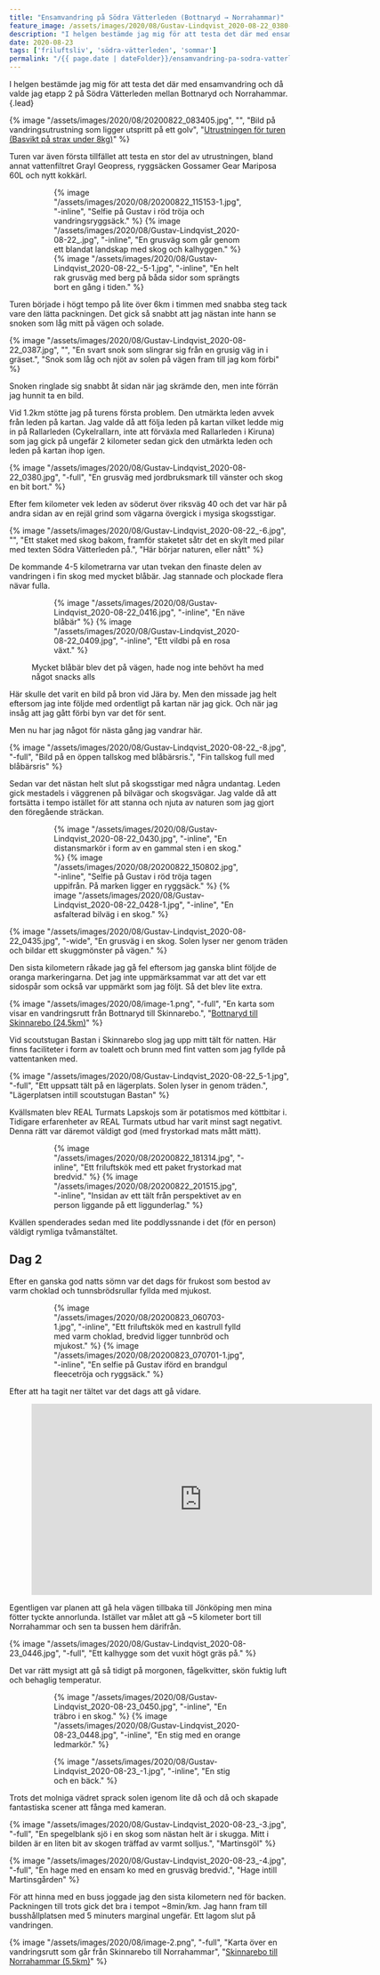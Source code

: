 ```yaml
---
title: "Ensamvandring på Södra Vätterleden (Bottnaryd → Norrahammar)"
feature_image: /assets/images/2020/08/Gustav-Lindqvist_2020-08-22_0380-1.jpg
description: "I helgen bestämde jag mig för att testa det där med ensamvandring och då valde jag etapp 2 på Södra Vätterleden mellan Bottnaryd och Norrahammar."
date: 2020-08-23
tags: ['friluftsliv', 'södra-vätterleden', 'sommar']
permalink: "/{{ page.date | dateFolder}}/ensamvandring-pa-sodra-vatterleden/index.html"  
---
```


I helgen bestämde jag mig för att testa det där med ensamvandring och då valde jag etapp 2 på Södra Vätterleden mellan Bottnaryd och Norrahammar.{.lead}

{% image "/assets/images/2020/08/20200822_083405.jpg", "", "Bild på vandringsutrustning som ligger utspritt på ett golv", "[Utrustningen för turen (Basvikt på strax under 8kg)](https://packstack.io/pack/965/sodra-vatterleden-(bottnaryd-jonkoping))" %}

Turen var även första tillfället att testa en stor del av utrustningen, bland annat vattenfiltret Grayl Geopress, ryggsäcken Gossamer Gear Mariposa 60L och nytt kokkärl.

<figure class="gallery -wide">
    <figure class="gallery-row">
        {% image "/assets/images/2020/08/20200822_115153-1.jpg", "-inline", "Selfie på Gustav i röd tröja och vandringsryggsäck." %}
        {% image "/assets/images/2020/08/Gustav-Lindqvist_2020-08-22_.jpg", "-inline", "En grusväg som går genom ett blandat landskap med skog och kalhyggen." %}
        {% image "/assets/images/2020/08/Gustav-Lindqvist_2020-08-22_-5-1.jpg", "-inline", "En helt rak grusväg med berg på båda sidor som sprängts bort en gång i tiden." %}
    </figure>
</figure>

Turen började i högt tempo på lite över 6km i timmen med snabba steg tack vare den lätta packningen. Det gick så snabbt att jag nästan inte hann se snoken som låg mitt på vägen och solade.

{% image "/assets/images/2020/08/Gustav-Lindqvist_2020-08-22_0387.jpg", "", "En svart snok som slingrar sig från en grusig väg in i gräset.", "Snok som låg och njöt av solen på vägen fram till jag kom förbi" %}

Snoken ringlade sig snabbt åt sidan när jag skrämde den, men inte förrän jag hunnit ta en bild.

Vid 1.2km stötte jag på turens första problem. Den utmärkta leden avvek från leden på kartan. Jag valde då att följa leden på kartan vilket ledde mig in på Rallarleden (Cykelrallarn, inte att förväxla med Rallarleden i Kiruna) som jag gick på ungefär 2 kilometer sedan gick den utmärkta leden och leden på kartan ihop igen.

{% image "/assets/images/2020/08/Gustav-Lindqvist_2020-08-22_0380.jpg", "-full", "En grusväg med jordbruksmark till vänster och skog en bit bort." %}

Efter fem kilometer vek leden av söderut över riksväg 40 och det var här på andra sidan av en rejäl grind som vägarna övergick i mysiga skogsstigar.

{% image "/assets/images/2020/08/Gustav-Lindqvist_2020-08-22_-6.jpg", "", "Ett staket med skog bakom, framför staketet såtr det en skylt med pilar med texten Södra Vätterleden på.", "Här börjar naturen, eller nått" %}

De kommande 4-5 kilometrarna var utan tvekan den finaste delen av vandringen i fin skog med mycket blåbär. Jag stannade och plockade flera nävar fulla.

<figure class="gallery">
    <figure class="gallery-row">
        {% image "/assets/images/2020/08/Gustav-Lindqvist_2020-08-22_0416.jpg", "-inline", "En näve blåbär" %}
        {% image "/assets/images/2020/08/Gustav-Lindqvist_2020-08-22_0409.jpg", "-inline", "Ett vildbi på en rosa växt." %}
    </figure>
    <figcaption><p>Mycket blåbär blev det på vägen, hade nog inte behövt ha med något snacks alls</p></figcaption>
</figure>

Här skulle det varit en bild på bron vid Jära by. Men den missade jag helt eftersom jag inte följde med ordentligt på kartan när jag gick. Och när jag insåg att jag gått förbi byn var det för sent.

Men nu har jag något för nästa gång jag vandrar här.

{% image "/assets/images/2020/08/Gustav-Lindqvist_2020-08-22_-8.jpg", "-full", "Bild på en öppen tallskog med blåbärsris.", "Fin tallskog full med blåbärsris" %}

Sedan var det nästan helt slut på skogsstigar med några undantag. Leden gick mestadels i väggrenen på bilvägar och skogsvägar. Jag valde då att fortsätta i tempo istället för att stanna och njuta av naturen som jag gjort den föregående sträckan.

<figure class="gallery -wide">
	<figure class="gallery-row">
		{% image "/assets/images/2020/08/Gustav-Lindqvist_2020-08-22_0430.jpg", "-inline", "En distansmarkör i form av en gammal sten i en skog." %}
		{% image "/assets/images/2020/08/20200822_150802.jpg", "-inline", "Selfie på Gustav i röd tröja tagen uppifrån. På marken ligger en ryggsäck." %}
		{% image "/assets/images/2020/08/Gustav-Lindqvist_2020-08-22_0428-1.jpg", "-inline", "En asfalterad bilväg i en skog." %}
	</figure>
</figure>

{% image "/assets/images/2020/08/Gustav-Lindqvist_2020-08-22_0435.jpg", "-wide", "En grusväg i en skog. Solen lyser ner genom träden och bildar ett skuggmönster på vägen." %}

Den sista kilometern råkade jag gå fel eftersom jag ganska blint följde de oranga markeringarna. Det jag inte uppmärksammat var att det var ett sidospår som också var uppmärkt som jag följt. Så det blev lite extra.

{% image "/assets/images/2020/08/image-1.png", "-full", "En karta som visar en vandringsrutt från Bottnaryd till Skinnarebo.", "[Bottnaryd till Skinnarebo (24.5km)](https://www.strava.com/activities/3950140453)" %}

Vid scoutstugan Bastan i Skinnarebo slog jag upp mitt tält för natten. Här finns faciliteter i form av toalett och brunn med fint vatten som jag fyllde på vattentanken med.

{% image "/assets/images/2020/08/Gustav-Lindqvist_2020-08-22_5-1.jpg", "-full", "Ett uppsatt tält på en lägerplats. Solen lyser in genom träden.", "Lägerplatsen intill scoutstugan Bastan" %}

Kvällsmaten blev REAL Turmats Lapskojs som är potatismos med köttbitar i. Tidigare erfarenheter av REAL Turmats utbud har varit minst sagt negativt. Denna rätt var däremot väldigt god (med frystorkad mats mått mätt).

<figure class="gallery">
	<figure class="gallery-row">
		{% image "/assets/images/2020/08/20200822_181314.jpg", "-inline", "Ett friluftskök med ett paket frystorkad mat bredvid." %}
		{% image "/assets/images/2020/08/20200822_201515.jpg", "-inline", "Insidan av ett tält från perspektivet av en person liggande på ett liggunderlag." %}
	</figure>
</figure>

Kvällen spenderades sedan med lite poddlyssnande i det (för en person) väldigt rymliga tvåmanstältet.

## Dag 2

Efter en ganska god natts sömn var det dags för frukost som bestod av varm choklad och tunnsbrödsrullar fyllda med mjukost.

<figure class="gallery ">
	<figure class="gallery-row">
		{% image "/assets/images/2020/08/20200823_060703-1.jpg", "-inline", "Ett friluftskök med en kastrull fylld med varm choklad, bredvid ligger tunnbröd och mjukost." %}
		{% image "/assets/images/2020/08/20200823_070701-1.jpg", "-inline", "En selfie på Gustav iförd en brandgul fleecetröja och ryggsäck." %}
	</figure>
</figure>

Efter att ha tagit ner tältet var det dags att gå vidare.

<figure class="embed -wide"><iframe width="612" height="344" src="https://www.youtube.com/embed/8vJyrO9MvhM?feature=oembed&rel=0" frameborder="0" allow="accelerometer; autoplay; encrypted-media; gyroscope; picture-in-picture" allowfullscreen></iframe></figure>

Egentligen var planen att gå hela vägen tillbaka till Jönköping men mina fötter tyckte annorlunda. Istället var målet att gå ~5 kilometer bort till Norrahammar och sen ta bussen hem därifrån.

{% image "/assets/images/2020/08/Gustav-Lindqvist_2020-08-23_0446.jpg", "-full", "Ett kalhygge som det vuxit högt gräs på." %}

Det var rätt mysigt att gå så tidigt på morgonen, fågelkvitter, skön fuktig luft och behaglig temperatur.

<figure class="gallery -wide">
	<figure class="gallery-row">
		{% image "/assets/images/2020/08/Gustav-Lindqvist_2020-08-23_0450.jpg", "-inline", "En träbro i en skog." %}
		{% image "/assets/images/2020/08/Gustav-Lindqvist_2020-08-23_0448.jpg", "-inline", "En stig med en orange ledmarkör." %}
	</figure>
	<figure class="gallery-row">
		{% image "/assets/images/2020/08/Gustav-Lindqvist_2020-08-23_-1.jpg", "-inline", "En stig och en bäck." %}
	</figure>
</figure>

Trots det molniga vädret sprack solen igenom lite då och då och skapade fantastiska scener att fånga med kameran.

{% image "/assets/images/2020/08/Gustav-Lindqvist_2020-08-23_-3.jpg", "-full", "En spegelblank sjö i en skog som nästan helt är i skugga. Mitt i bilden är en liten bit av skogen träffad av varmt solljus.", "Martinsgöl" %}

{% image "/assets/images/2020/08/Gustav-Lindqvist_2020-08-23_-4.jpg", "-full", "En hage med en ensam ko med en grusväg bredvid.", "Hage intill Martinsgården" %}

För att hinna med en buss joggade jag den sista kilometern ned för backen. Packningen till trots gick det bra i tempot ~8min/km. Jag hann fram till busshållplatsen med 5 minuters marginal ungefär. Ett lagom slut på vandringen.

{% image "/assets/images/2020/08/image-2.png", "-full", "Karta över en vandringsrutt som går från Skinnarebo till Norrahammar", "[Skinnarebo till Norrahammar (5.5km)](https://www.strava.com/activities/3952486509)" %}

